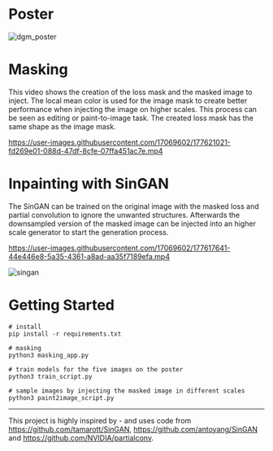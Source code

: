 
# Poster
![dgm_poster](https://user-images.githubusercontent.com/17069602/177596909-06033766-c56b-463f-a311-24fa39cf90be.jpg)

# Masking
This video shows the creation of the loss mask and the masked image to inject. The local mean color is used for the image mask to create better performance when injecting the image on higher scales. This process can be seen as editing or paint-to-image task. The created loss mask has the same shape as the image mask.



https://user-images.githubusercontent.com/17069602/177621021-fd269e01-088d-47df-8cfe-07ffa451ac7e.mp4




# Inpainting with SinGAN
The SinGAN can be trained on the original image with the masked loss and partial convolution to ignore the unwanted structures. Afterwards the downsampled version of the masked image can be injected into an higher scale generator to start the generation process.



https://user-images.githubusercontent.com/17069602/177617641-44e446e8-5a35-4361-a8ad-aa35f7189efa.mp4



![singan](https://user-images.githubusercontent.com/17069602/177598485-8849222d-efc5-491c-9c4c-7d47b280694d.png)


# Getting Started

```
# install
pip install -r requirements.txt

# masking
python3 masking_app.py

# train models for the five images on the poster
python3 train_script.py

# sample images by injecting the masked image in different scales
python3 paint2image_script.py
```
---

This project is highly inspired by - and uses code from https://github.com/tamarott/SinGAN, https://github.com/antoyang/SinGAN and https://github.com/NVIDIA/partialconv.
